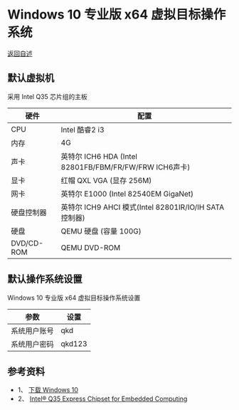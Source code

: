 # Windows 10 专业版 x64 虚拟目标操作系统

  [返回自述](https://github.com/david921518/qkd-app/blob/master/README.md)
  
## 默认虚拟机

  采用 Intel Q35 芯片组的主板

| 硬件 | 配置 |
|------|------|
| CPU | Intel 酷睿2 i3 |
| 内存 | 4G |
| 声卡 | 英特尔 ICH6 HDA (Intel 82801FB/FBM/FR/FW/FRW ICH6声卡) |
| 显卡 | 红帽 QXL VGA (显存 256M) |
| 网卡 | 英特尔 E1000 (Intel 82540EM GigaNet) |
| 硬盘控制器 | 英特尔 ICH9 AHCI 模式(Intel 82801IR/IO/IH SATA 控制器) |
| 硬盘 | QEMU 硬盘 (容量 100G) |
| DVD/CD-ROM | QEMU DVD-ROM |

## 默认操作系统设置

  Windows 10 专业版 x64 虚拟目标操作系统设置

| 参数 | 设置 |
|------|------|
| 系统用户账号 | qkd |
| 系统用户密码 | qkd123 |

## 参考资料

- 1、 [下载 Windows 10](https://www.microsoft.com/zh-cn/software-download/windows10)
- 2、 [Intel® Q35 Express Chipset for Embedded Computing](https://www.intel.cn/content/dam/www/public/us/en/documents/product-briefs/q35-chipset-brief.pdf)
